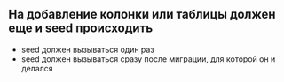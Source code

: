 ## На добавление колонки или таблицы должен еще и seed происходить

- seed должен вызываться один раз
- seed должен вызываться сразу после миграции, для которой он и делался

